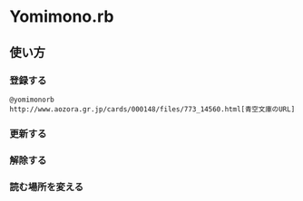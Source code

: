 # Yomimono.rb

## 使い方

### 登録する
```
@yomimonorb http://www.aozora.gr.jp/cards/000148/files/773_14560.html[青空文庫のURL]
```

### 更新する
### 解除する
### 読む場所を変える

